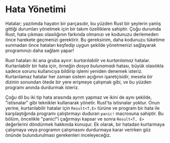 # Hata Yönetimi

Hatalar; yazılımda hayatın bir parçasıdır, bu yüzden Rust bir şeylerin yanlış
gittiği durumları yönetmek için bir takım özelliklere sahiptir. Çoğu durumda
Rust, hata çıkması olasılığının farkında olmanızı ve kodunuzu derlemeden önce
harekete geçmenizi gerektirir. Bu gereksinim, daha kodunuzu tüketime sunmadan
önce hataları keşfedip uygun şekilde yönetmenizi sağlayarak programınızı daha
sağlam yapar!

Rust hataları iki ana gruba ayırır: *kurtarılabilir* ve *kurtarılamaz* hatalar.
Kurtarılabilir bir hata için, örneğin *dosya bulunamadı* hatası, büyük olasılıkla
sadece sorunu kullanıcıya bildirip işlemi yeniden denemek isteriz. Kurtarılamaz
hatalar her zaman sistem açığının işaretçisidir, mesela bir dizinin sonundan ötede
bir yere erişmeye çalışmak gibi, ve bu yüzden programı anında durdurmak isteriz.

Çoğu dil bu iki tip hata arasında ayrım yapmaz ve ikini de aynı şekilde,
"istisnalar" gibi teknikler kullanarak yönetir. Rust'ta istisnalar yoktur. Onun
yerine, kurtarılabilir hatalar için `Result<T,E>` türüne ve program bir hata ile
karşılaştığında programı çalıştırmayı duduran `panic!` macrosuna sahiptir. Bu bölüm,
öncelikle "panic!"i çağırmayı kapsar ve sonra `Result<T, E>` değerlerini döndürmek
hakkında konuşur. Ek olarak, bir hatadan kurtarmaya çalışmaya veya programın
çalışmasını durdurmaya karar verirken göz önünde bulundurulmasi gerekenleri inceleyeceğiz.
